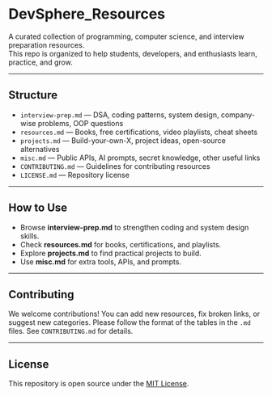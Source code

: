 # DevSphere_Resources

A curated collection of programming, computer science, and interview preparation resources.  
This repo is organized to help students, developers, and enthusiasts learn, practice, and grow.

---

## Structure

- `interview-prep.md` — DSA, coding patterns, system design, company-wise problems, OOP questions  
- `resources.md` — Books, free certifications, video playlists, cheat sheets  
- `projects.md` — Build-your-own-X, project ideas, open-source alternatives  
- `misc.md` — Public APIs, AI prompts, secret knowledge, other useful links  
- `CONTRIBUTING.md` — Guidelines for contributing resources  
- `LICENSE.md` — Repository license  

---

## How to Use

- Browse **interview-prep.md** to strengthen coding and system design skills.  
- Check **resources.md** for books, certifications, and playlists.  
- Explore **projects.md** to find practical projects to build.  
- Use **misc.md** for extra tools, APIs, and prompts.  

---

## Contributing

We welcome contributions! You can add new resources, fix broken links, or suggest new categories. Please follow the format of the tables in the `.md` files. See `CONTRIBUTING.md` for details.

---

## License

This repository is open source under the [MIT License](LICENSE.md).
